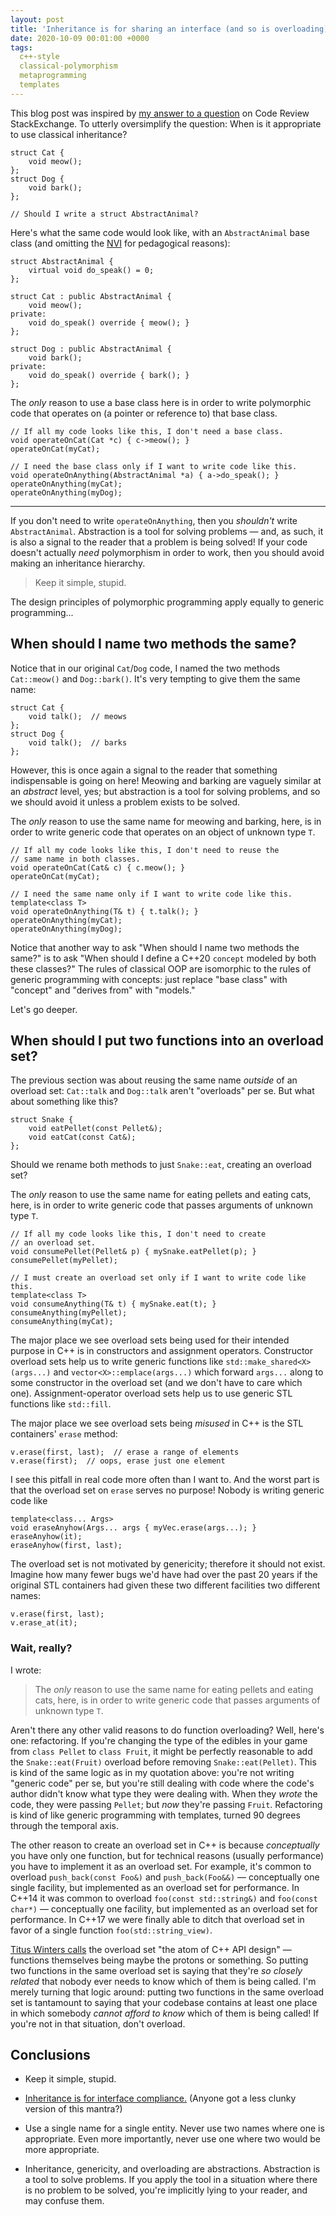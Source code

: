 ```yaml
---
layout: post
title: 'Inheritance is for sharing an interface (and so is overloading)'
date: 2020-10-09 00:01:00 +0000
tags:
  c++-style
  classical-polymorphism
  metaprogramming
  templates
---
```


This blog post was inspired by [my answer to a question](https://codereview.stackexchange.com/a/250416/16369)
on Code Review StackExchange. To utterly oversimplify the question: When is it appropriate
to use classical inheritance?

    struct Cat {
        void meow();
    };
    struct Dog {
        void bark();
    };

    // Should I write a struct AbstractAnimal?

Here's what the same code would look like, with an `AbstractAnimal` base class
(and omitting the [NVI](/blog/2019/08/02/the-tough-guide-to-cpp-acronyms/#nvi)
for pedagogical reasons):

    struct AbstractAnimal {
        virtual void do_speak() = 0;
    };

    struct Cat : public AbstractAnimal {
        void meow();
    private:
        void do_speak() override { meow(); }
    };

    struct Dog : public AbstractAnimal {
        void bark();
    private:
        void do_speak() override { bark(); }
    };

The *only* reason to use a base class here is in order to write polymorphic code that operates
on (a pointer or reference to) that base class.

    // If all my code looks like this, I don't need a base class.
    void operateOnCat(Cat *c) { c->meow(); }
    operateOnCat(myCat);

    // I need the base class only if I want to write code like this.
    void operateOnAnything(AbstractAnimal *a) { a->do_speak(); }
    operateOnAnything(myCat);
    operateOnAnything(myDog);

----

If you don't need to write `operateOnAnything`, then you *shouldn't* write `AbstractAnimal`.
Abstraction is a tool for solving problems — and, as such, it is also a signal to the reader
that a problem is being solved! If your code doesn't actually _need_ polymorphism in order
to work, then you should avoid making an inheritance hierarchy.

> Keep it simple, stupid.

The design principles of polymorphic programming apply equally to generic programming...


## When should I name two methods the same?

Notice that in our original `Cat`/`Dog` code, I named the two methods `Cat::meow()`
and `Dog::bark()`. It's very tempting to give them the same name:

    struct Cat {
        void talk();  // meows
    };
    struct Dog {
        void talk();  // barks
    };

However, this is once again a signal to the reader that something indispensable is
going on here! Meowing and barking are vaguely similar at an _abstract_ level, yes;
but abstraction is a tool for solving problems, and so we should avoid it unless
a problem exists to be solved.

The *only* reason to use the same name for meowing and barking, here, is in order
to write generic code that operates on an object of unknown type `T`.

    // If all my code looks like this, I don't need to reuse the
    // same name in both classes.
    void operateOnCat(Cat& c) { c.meow(); }
    operateOnCat(myCat);

    // I need the same name only if I want to write code like this.
    template<class T>
    void operateOnAnything(T& t) { t.talk(); }
    operateOnAnything(myCat);
    operateOnAnything(myDog);

Notice that another way to ask "When should I name two methods the same?"
is to ask "When should I define a C++20 `concept` modeled by both these classes?"
The rules of classical OOP are isomorphic to the rules of generic programming with
concepts: just replace "base class" with "concept" and "derives from" with "models."

Let's go deeper.


## When should I put two functions into an overload set?

The previous section was about reusing the same name _outside_ of an overload set:
`Cat::talk` and `Dog::talk` aren't "overloads" per se. But what about something like
this?

    struct Snake {
        void eatPellet(const Pellet&);
        void eatCat(const Cat&);
    };

Should we rename both methods to just `Snake::eat`, creating an overload set?

The *only* reason to use the same name for eating pellets and eating cats, here,
is in order to write generic code that passes arguments of unknown type `T`.

    // If all my code looks like this, I don't need to create
    // an overload set.
    void consumePellet(Pellet& p) { mySnake.eatPellet(p); }
    consumePellet(myPellet);

    // I must create an overload set only if I want to write code like this.
    template<class T>
    void consumeAnything(T& t) { mySnake.eat(t); }
    consumeAnything(myPellet);
    consumeAnything(myCat);

The major place we see overload sets being used for their intended purpose in C++
is in constructors and assignment operators. Constructor overload sets help us to write
generic functions like `std::make_shared<X>(args...)` and `vector<X>::emplace(args...)`
which forward `args...` along to some constructor in the overload set (and we don't
have to care which one). Assignment-operator overload sets help us to use generic
STL functions like `std::fill`.

The major place we see overload sets being _misused_ in C++ is the STL containers' `erase`
method:

    v.erase(first, last);  // erase a range of elements
    v.erase(first);  // oops, erase just one element

I see this pitfall in real code more often than I want to. And the worst part is
that the overload set on `erase` serves no purpose! Nobody is writing generic code like

    template<class... Args>
    void eraseAnyhow(Args... args { myVec.erase(args...); }
    eraseAnyhow(it);
    eraseAnyhow(first, last);

The overload set is not motivated by genericity; therefore it should not exist.
Imagine how many fewer bugs we'd have had over the past 20 years if the original
STL containers had given these two different facilities two different names:

    v.erase(first, last);
    v.erase_at(it);


### Wait, really?

I wrote:

> The *only* reason to use the same name for eating pellets and eating cats, here,
> is in order to write generic code that passes arguments of unknown type `T`.

Aren't there any other valid reasons to do function overloading? Well, here's one:
refactoring. If you're changing the type of the edibles in your game from `class Pellet`
to `class Fruit`, it might be perfectly reasonable to add the `Snake::eat(Fruit)`
overload before removing `Snake::eat(Pellet)`. This is kind of the same logic as
in my quotation above: you're not writing "generic code" per se, but you're still
dealing with code where the code's author didn't know what type they were dealing with.
When they _wrote_ the code, they were passing `Pellet`; but _now_ they're
passing `Fruit`. Refactoring is kind of like generic programming with templates,
turned 90 degrees through the temporal axis.

The other reason to create an overload set in C++ is because _conceptually_ you
have only one function, but for technical reasons (usually performance) you
have to implement it as an overload set. For example, it's common to overload
`push_back(const Foo&)` and `push_back(Foo&&)` — conceptually one single facility, but
implemented as an overload set for performance. In C++14 it was common to overload
`foo(const std::string&)` and `foo(const char*)` — conceptually one facility, but
implemented as an overload set for performance. In C++17 we were finally able to
ditch that overload set in favor of a single function `foo(std::string_view)`.

[Titus Winters calls](https://www.youtube.com/watch?v=2UmDvg5xv1U&t=4m44s)
the overload set "the atom of C++ API design" — functions themselves being
maybe the protons or something. So putting two functions in the same overload
set is saying that they're _so closely related_ that nobody ever needs
to know which of them is being called. I'm merely turning that logic around:
putting two functions in the same overload set is tantamount to saying that
your codebase contains at least one place in which somebody _cannot afford to know_
which of them is being called! If you're not in that situation, don't overload.


## Conclusions

* Keep it simple, stupid.

* [Inheritance is for interface compliance.](https://isocpp.org/wiki/faq/objective-c#objective-c-and-inherit)
    (Anyone got a less clunky version of this mantra?)

* Use a single name for a single entity. Never use two names where one is appropriate.
    Even more importantly, never use one where two would be more appropriate.

* Inheritance, genericity, and overloading are abstractions. Abstraction is a tool
    to solve problems. If you apply the tool in a situation where
    there is no problem to be solved, you're implicitly lying to your reader,
    and may confuse them.
